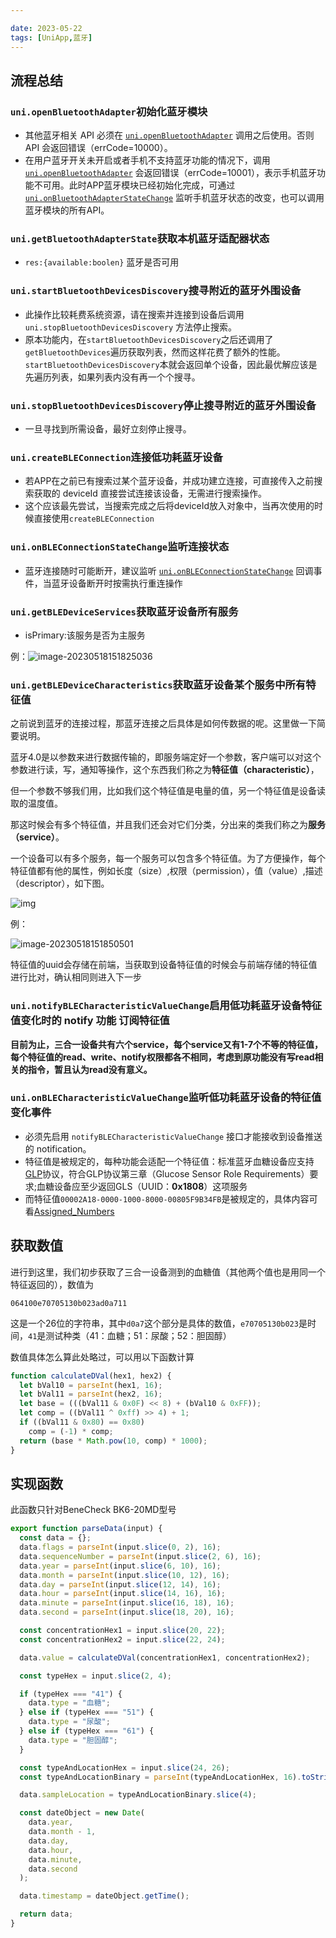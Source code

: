 ```yaml
---

date: 2023-05-22
tags: [UniApp,蓝牙]
---
```



## 流程总结

### `uni.openBluetoothAdapter`初始化蓝牙模块

- 其他蓝牙相关 API 必须在 [`uni.openBluetoothAdapter`](https://uniapp.dcloud.net.cn/api/system/bluetooth#openbluetoothadapter) 调用之后使用。否则 API 会返回错误（errCode=10000）。
- 在用户蓝牙开关未开启或者手机不支持蓝牙功能的情况下，调用 [`uni.openBluetoothAdapter`](https://uniapp.dcloud.net.cn/api/system/bluetooth#openbluetoothadapter) 会返回错误（errCode=10001），表示手机蓝牙功能不可用。此时APP蓝牙模块已经初始化完成，可通过 [`uni.onBluetoothAdapterStateChange`](https://uniapp.dcloud.net.cn/api/system/bluetooth#onbluetoothadapterstatechange) 监听手机蓝牙状态的改变，也可以调用蓝牙模块的所有API。

### `uni.getBluetoothAdapterState`获取本机蓝牙适配器状态

- `res:{available:boolen}` 蓝牙是否可用

### `uni.startBluetoothDevicesDiscovery`搜寻附近的蓝牙外围设备

- 此操作比较耗费系统资源，请在搜索并连接到设备后调用 `uni.stopBluetoothDevicesDiscovery` 方法停止搜索。
- 原本功能内，在`startBluetoothDevicesDiscovery`之后还调用了`getBluetoothDevices`遍历获取列表，然而这样花费了额外的性能。`startBluetoothDevicesDiscovery`本就会返回单个设备，因此最优解应该是先遍历列表，如果列表内没有再一个个搜寻。

### `uni.stopBluetoothDevicesDiscovery`停止搜寻附近的蓝牙外围设备

- 一旦寻找到所需设备，最好立刻停止搜寻。

### `uni.createBLEConnection`连接低功耗蓝牙设备

- 若APP在之前已有搜索过某个蓝牙设备，并成功建立连接，可直接传入之前搜索获取的 deviceId 直接尝试连接该设备，无需进行搜索操作。
- 这个应该最先尝试，当搜索完成之后将deviceId放入对象中，当再次使用的时候直接使用`createBLEConnection`

### `uni.onBLEConnectionStateChange`监听连接状态

- 蓝牙连接随时可能断开，建议监听 [`uni.onBLEConnectionStateChange`](https://uniapp.dcloud.net.cn/api/system/ble#onbleconnectionstatechange) 回调事件，当蓝牙设备断开时按需执行重连操作

### `uni.getBLEDeviceServices`获取蓝牙设备所有服务

- isPrimary:该服务是否为主服务

例：![image-20230518151825036](https://cdn.jsdelivr.net/gh/Zhuxb-Clouds/PicDepot/img/202305181518098.png)

### `uni.getBLEDeviceCharacteristics`获取蓝牙设备某个服务中所有特征值


之前说到蓝牙的连接过程，那蓝牙连接之后具体是如何传数据的呢。这里做一下简要说明。

蓝牙4.0是以参数来进行数据传输的，即服务端定好一个参数，客户端可以对这个参数进行读，写，通知等操作，这个东西我们称之为**特征值（characteristic）**，

但一个参数不够我们用，比如我们这个特征值是电量的值，另一个特征值是设备读取的温度值。

那这时候会有多个特征值，并且我们还会对它们分类，分出来的类我们称之为**服务（service）**。

一个设备可以有多个服务，每一个服务可以包含多个特征值。为了方便操作，每个特征值都有他的属性，例如长度（size）,权限（permission），值（value）,描述（descriptor），如下图。

![img](https://cdn.jsdelivr.net/gh/Zhuxb-Clouds/PicDepot/img/202305181516361.png)

例：

![image-20230518151850501](https://cdn.jsdelivr.net/gh/Zhuxb-Clouds/PicDepot/img/202305181518548.png)

特征值的uuid会存储在前端，当获取到设备特征值的时候会与前端存储的特征值进行比对，确认相同则进入下一步



### `uni.notifyBLECharacteristicValueChange`启用低功耗蓝牙设备特征值变化时的 notify 功能 订阅特征值

**目前为止，三合一设备共有六个service，每个service又有1-7个不等的特征值，每个特征值的read、write、notify权限都各不相同，考虑到原功能没有写read相关的指令，暂且认为read没有意义。**

### `uni.onBLECharacteristicValueChange`监听低功耗蓝牙设备的特征值变化事件

- 必须先启用 `notifyBLECharacteristicValueChange` 接口才能接收到设备推送的 notification。
- 特征值是被规定的，每种功能会适配一个特征值：标准蓝牙血糖设备应支持[GLP](https://www.bluetooth.org/docman/handlers/downloaddoc.ashx?doc_id=248025)协议，符合GLP协议第三章（Glucose Sensor Role Requirements）要求;血糖设备应至少返回GLS（UUID：**0x1808**）这项服务
- 而特征值`00002A18-0000-1000-8000-00805F9B34FB`是被规定的，具体内容可看[Assigned_Numbers](https://btprodspecificationrefs.blob.core.windows.net/assigned-numbers/Assigned%20Number%20Types/Assigned_Numbers.pdf)

## 获取数值

进行到这里，我们初步获取了三合一设备测到的血糖值（其他两个值也是用同一个特征返回的），数值为

`064100e70705130b023ad0a711`

这是一个26位的字符串，其中`d0a7`这个部分是具体的数值，`e70705130b023`是时间，`41`是测试种类（41：血糖；51：尿酸；52：胆固醇）

数值具体怎么算此处略过，可以用以下函数计算

```javascript
function calculateDVal(hex1, hex2) {
  let bVal10 = parseInt(hex1, 16);
  let bVal11 = parseInt(hex2, 16);
  let base = (((bVal11 & 0x0F) << 8) + (bVal10 & 0xFF));
  let comp = ((bVal11 ^ 0xff) >> 4) + 1;
  if ((bVal11 & 0x80) == 0x80)
    comp = (-1) * comp;
  return (base * Math.pow(10, comp) * 1000);
}
```

## 实现函数

此函数只针对BeneCheck BK6-20MD型号

```javascript
export function parseData(input) {
  const data = {};
  data.flags = parseInt(input.slice(0, 2), 16);
  data.sequenceNumber = parseInt(input.slice(2, 6), 16);
  data.year = parseInt(input.slice(6, 10), 16);
  data.month = parseInt(input.slice(10, 12), 16);
  data.day = parseInt(input.slice(12, 14), 16);
  data.hour = parseInt(input.slice(14, 16), 16);
  data.minute = parseInt(input.slice(16, 18), 16);
  data.second = parseInt(input.slice(18, 20), 16);

  const concentrationHex1 = input.slice(20, 22);
  const concentrationHex2 = input.slice(22, 24);

  data.value = calculateDVal(concentrationHex1, concentrationHex2);

  const typeHex = input.slice(2, 4);

  if (typeHex === "41") {
    data.type = "血糖";
  } else if (typeHex === "51") {
    data.type = "尿酸";
  } else if (typeHex === "61") {
    data.type = "胆固醇";
  }

  const typeAndLocationHex = input.slice(24, 26);
  const typeAndLocationBinary = parseInt(typeAndLocationHex, 16).toString(2).padStart(8, "0");

  data.sampleLocation = typeAndLocationBinary.slice(4);

  const dateObject = new Date(
    data.year,
    data.month - 1,
    data.day,
    data.hour,
    data.minute,
    data.second
  );

  data.timestamp = dateObject.getTime();

  return data;
}

```


